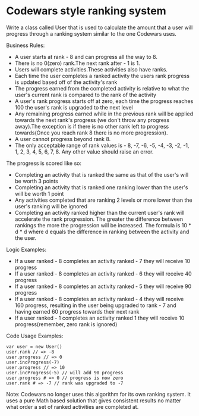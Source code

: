 # Codewars style ranking system

Write a class called User that is used to calculate the amount that a user will progress through a ranking system similar to the one Codewars uses.

Business Rules:

* A user starts at rank - 8 and can progress all the way to 8.
* There is no 0(zero) rank.The next rank after - 1 is 1.
* Users will complete activities.These activities also have ranks.
* Each time the user completes a ranked activity the users rank progress is updated based off of the activity's rank
* The progress earned from the completed activity is relative to what the user's current rank is compared to the rank of the activity
* A user's rank progress starts off at zero, each time the progress reaches 100 the user's rank is upgraded to the next level
* Any remaining progress earned while in the previous rank will be applied towards the next rank's progress (we don't throw any progress away).The exception is if there is no other rank left to progress towards(Once you reach rank 8 there is no more progression).
* A user cannot progress beyond rank 8.
* The only acceptable range of rank values is - 8, -7, -6, -5, -4, -3, -2, -1, 1, 2, 3, 4, 5, 6, 7, 8. Any other value should raise an error.

The progress is scored like so:

* Completing an activity that is ranked the same as that of the user's will be worth 3 points
* Completing an activity that is ranked one ranking lower than the user's will be worth 1 point
* Any activities completed that are ranking 2 levels or more lower than the user's ranking will be ignored
* Completing an activity ranked higher than the current user's rank will accelerate the rank progression. The greater the difference between rankings the more the progression will be increased. The formula is 10 * d * d where d equals the difference in ranking between the activity and the user.

Logic Examples:

* If a user ranked - 8 completes an activity ranked - 7 they will receive 10 progress
* If a user ranked - 8 completes an activity ranked - 6 they will receive 40 progress
* If a user ranked - 8 completes an activity ranked - 5 they will receive 90 progress
* If a user ranked - 8 completes an activity ranked - 4 they will receive 160 progress, resulting in the user being upgraded to rank - 7 and having earned 60 progress towards their next rank
* If a user ranked - 1 completes an activity ranked 1 they will receive 10 progress(remember, zero rank is ignored)

Code Usage Examples:

```
var user = new User()
user.rank // => -8
user.progress // => 0
user.incProgress(-7)
user.progress // => 10
user.incProgress(-5) // will add 90 progress
user.progress # => 0 // progress is now zero
user.rank # => -7 // rank was upgraded to -7
```

Note: Codewars no longer uses this algorithm for its own ranking system. It uses a pure Math based solution that gives consistent results no matter what order a set of ranked activities are completed at.
